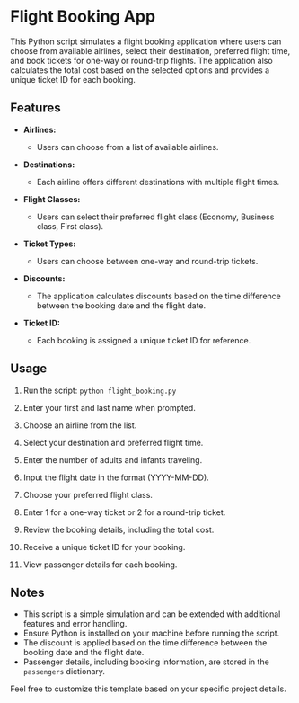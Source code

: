 # Flight Booking App

This Python script simulates a flight booking application where users can choose from available airlines, select their destination, preferred flight time, and book tickets for one-way or round-trip flights. The application also calculates the total cost based on the selected options and provides a unique ticket ID for each booking.

## Features

- **Airlines:**
  - Users can choose from a list of available airlines.

- **Destinations:**
  - Each airline offers different destinations with multiple flight times.

- **Flight Classes:**
  - Users can select their preferred flight class (Economy, Business class, First class).

- **Ticket Types:**
  - Users can choose between one-way and round-trip tickets.

- **Discounts:**
  - The application calculates discounts based on the time difference between the booking date and the flight date.

- **Ticket ID:**
  - Each booking is assigned a unique ticket ID for reference.

## Usage

1. Run the script: `python flight_booking.py`

2. Enter your first and last name when prompted.

3. Choose an airline from the list.

4. Select your destination and preferred flight time.

5. Enter the number of adults and infants traveling.

6. Input the flight date in the format (YYYY-MM-DD).

7. Choose your preferred flight class.

8. Enter 1 for a one-way ticket or 2 for a round-trip ticket.

9. Review the booking details, including the total cost.

10. Receive a unique ticket ID for your booking.

11. View passenger details for each booking.

## Notes

- This script is a simple simulation and can be extended with additional features and error handling.
- Ensure Python is installed on your machine before running the script.
- The discount is applied based on the time difference between the booking date and the flight date.
- Passenger details, including booking information, are stored in the `passengers` dictionary.

Feel free to customize this template based on your specific project details.
